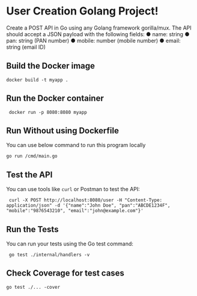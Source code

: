 # User Creation Golang Project!

Create a POST API in Go using any Golang framework gorilla/mux. The API should
accept a JSON payload with the following fields:
● name: string
● pan: string (PAN number)
● mobile: number (mobile number)
● email: string (email ID)

## Build the Docker image

```docker build -t myapp .```

## Run the Docker container

``` docker run -p 8080:8080 myapp```

## Run Without using Dockerfile
You can use below command to run this program locally

```go run /cmd/main.go```

## Test the API  
You can use tools like `curl` or Postman to test the API:

``` curl -X POST http://localhost:8080/user -H "Content-Type: application/json" -d '{"name":"John Doe", "pan":"ABCDE1234F", "mobile":"9876543210", "email":"john@example.com"}'```

## Run the Tests
You can run your tests using the Go test command:

``` go test ./internal/handlers -v```

## Check Coverage for test cases

``` go test ./... -cover ```